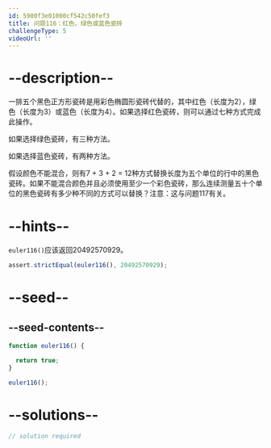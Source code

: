 ```yaml
---
id: 5900f3e01000cf542c50fef3
title: 问题116：红色，绿色或蓝色瓷砖
challengeType: 5
videoUrl: ''
---
```


# --description--

一排五个黑色正方形瓷砖是用彩色椭圆形瓷砖代替的，其中红色（长度为2），绿色（长度为3）或蓝色（长度为4）。如果选择红色瓷砖，则可以通过七种方式完成此操作。

如果选择绿色瓷砖，有三种方法。

如果选择蓝色瓷砖，有两种方法。

假设颜色不能混合，则有7 + 3 + 2 = 12种方式替换长度为五个单位的行中的黑色瓷砖。如果不能混合颜色并且必须使用至少一个彩色瓷砖，那么连续测量五十个单位的黑色瓷砖有多少种不同的方式可以替换？注意：这与问题117有关。

# --hints--

`euler116()`应该返回20492570929。

```js
assert.strictEqual(euler116(), 20492570929);
```

# --seed--

## --seed-contents--

```js
function euler116() {

  return true;
}

euler116();
```

# --solutions--

```js
// solution required
```
